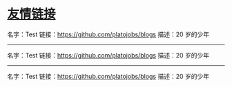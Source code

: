 # [友情链接](https://github.com/platojobs/agenda/issues/6)

名字：Test
链接：https://github.com/platojobs/blogs
描述：20 岁的少年

---

名字：Test
链接：https://github.com/platojobs/blogs
描述：20 岁的少年

---

名字：Test
链接：https://github.com/platojobs/blogs
描述：20 岁的少年